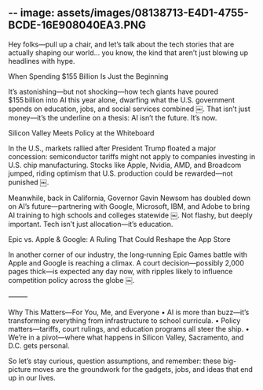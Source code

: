 --
image: assets/images/08138713-E4D1-4755-BCDE-16E908040EA3.PNG
--

Hey folks—pull up a chair, and let’s talk about the tech stories that are actually shaping our world… you know, the kind that aren’t just blowing up headlines with hype.

When Spending $155 Billion Is Just the Beginning

It’s astonishing—but not shocking—how tech giants have poured $155 billion into AI this year alone, dwarfing what the U.S. government spends on education, jobs, and social services combined  ￼. That isn’t just money—it’s the underline on a thesis: AI isn’t the future. It’s now.

Silicon Valley Meets Policy at the Whiteboard

In the U.S., markets rallied after President Trump floated a major concession: semiconductor tariffs might not apply to companies investing in U.S. chip manufacturing. Stocks like Apple, Nvidia, AMD, and Broadcom jumped, riding optimism that U.S. production could be rewarded—not punished  ￼.

Meanwhile, back in California, Governor Gavin Newsom has doubled down on AI’s future—partnering with Google, Microsoft, IBM, and Adobe to bring AI training to high schools and colleges statewide  ￼. Not flashy, but deeply important. Tech isn’t just allocation—it’s education.

Epic vs. Apple & Google: A Ruling That Could Reshape the App Store

In another corner of our industry, the long‑running Epic Games battle with Apple and Google is reaching a climax. A court decision—possibly 2,000 pages thick—is expected any day now, with ripples likely to influence competition policy across the globe  ￼.

⸻

Why This Matters—For You, Me, and Everyone
	•	AI is more than buzz—it’s transforming everything from infrastructure to school curricula.
	•	Policy matters—tariffs, court rulings, and education programs all steer the ship.
	•	We’re in a pivot—where what happens in Silicon Valley, Sacramento, and D.C. gets personal.

So let’s stay curious, question assumptions, and remember: these big-picture moves are the groundwork for the gadgets, jobs, and ideas that end up in our lives.

